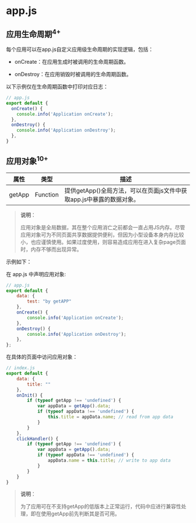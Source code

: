 # app.js

## 应用生命周期<sup>4+</sup>

每个应用可以在app.js自定义应用级生命周期的实现逻辑，包括：


- onCreate：在应用生成时被调用的生命周期函数。

- onDestroy：在应用销毁时被调用的生命周期函数。


以下示例仅在生命周期函数中打印对应日志：



```js
// app.js
export default {
  onCreate() {
    console.info('Application onCreate');
  },
  onDestroy() {
    console.info('Application onDestroy');
  },
}
```

## 应用对象<sup>10+</sup>

| 属性     | 类型       | 描述                                       |
| ------ | -------- | ---------------------------------------- |
| getApp | Function | 提供getApp()全局方法，可以在页面js文件中获取app.js中暴露的数据对象。 |

> **说明**：
>
> 应用对象是全局数据，其在整个应用消亡之前都会一直占用JS内存。尽管应用对象可为不同页面共享数据提供便利，但因为小型设备本身内存比较小，也应谨慎使用。如果过度使用，则容易造成应用在进入复杂page页面时，内存不够而出现异常。

示例如下：

在 app.js 中声明应用对象:

```javascript
// app.js
export default {
    data: {
        test: "by getAPP"
    },
    onCreate() {
        console.info('Application onCreate');
    },
    onDestroy() {
        console.info('Application onDestroy');
    },
};
```

在具体的页面中访问应用对象：

```javascript
// index.js
export default {
    data: {
        title: ""
    },
    onInit() {
        if (typeof getApp !== 'undefined') {
            var appData = getApp().data;
            if (typeof appData !== 'undefined') {
                this.title = appData.name; // read from app data
            }
        }
    },
    clickHandler() {
        if (typeof getApp !== 'undefined') {
            var appData = getApp().data;
            if (typeof appData !== 'undefined') {
                appData.name = this.title; // write to app data
            }
        }
    }
}
```

> **说明**：
>
> 为了应用可在不支持getApp的低版本上正常运行，代码中应进行兼容性处理，即在使用getApp前先判断其是否可用。